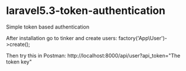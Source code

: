 # laravel5.3-token-authentication
Simple token based authentication

After installation go to tinker and create users:
factory('App\User')->create();

Then try this in Postman:
http://localhost:8000/api/user?api_token="The token key"
